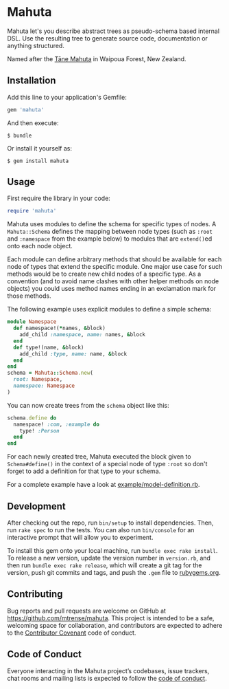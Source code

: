 # Mahuta

Mahuta let's you describe abstract trees as pseudo-schema based internal DSL. 
Use the resulting tree to generate source code, documentation or anything 
structured.

Named after the [Tāne Mahuta](https://en.wikipedia.org/wiki/Tāne_Mahuta) in 
Waipoua Forest, New Zealand.

## Installation

Add this line to your application's Gemfile:

```ruby
gem 'mahuta'
```

And then execute:
```
$ bundle
```

Or install it yourself as:
```
$ gem install mahuta
```

## Usage

First require the library in your code:
```ruby
require 'mahuta'
```

Mahuta uses modules to define the schema for specific types of nodes. A `Mahuta::Schema` defines the mapping between node types (such as `:root` and `:namespace` from the example below) to modules that are `extend()`ed onto each node object.

Each module can define arbitrary methods that should be available for each node of types that extend the specific module. One major use case for such methods would be to create new child nodes of a specific type. As a convention (and to avoid name clashes with other helper methods on node objects) you could uses method names ending in an exclamation mark for those methods.

The following example uses explicit modules to define a simple schema:
```ruby
module Namespace
  def namespace!(*names, &block)
    add_child :namespace, name: names, &block
  end
  def type!(name, &block)
    add_child :type, name: name, &block
  end
end
schema = Mahuta::Schema.new(
  root: Namespace, 
  namespace: Namespace
)
```

You can now create trees from the `schema` object like this:
```ruby
schema.define do
  namespace! :com, :example do
    type! :Person
  end
end
```

For each newly created tree, Mahuta executed the block given to `Schema#define()` in the context of a special node of type `:root` so don't forget to add a definition for that type to your schema.

For a complete example have a look at [example/model-definition.rb](blob/master/example/model-definition.rb).

## Development

After checking out the repo, run `bin/setup` to install dependencies. Then, run `rake spec` to run the tests. You can also run `bin/console` for an interactive prompt that will allow you to experiment.

To install this gem onto your local machine, run `bundle exec rake install`. To release a new version, update the version number in `version.rb`, and then run `bundle exec rake release`, which will create a git tag for the version, push git commits and tags, and push the `.gem` file to [rubygems.org](https://rubygems.org).

## Contributing

Bug reports and pull requests are welcome on GitHub at https://github.com/mtrense/mahuta. This project is intended to be a safe, welcoming space for collaboration, and contributors are expected to adhere to the [Contributor Covenant](http://contributor-covenant.org) code of conduct.

## Code of Conduct

Everyone interacting in the Mahuta project’s codebases, issue trackers, chat rooms and mailing lists is expected to follow the [code of conduct](https://github.com/mtrense/mahuta/blob/master/CODE_OF_CONDUCT.md).
